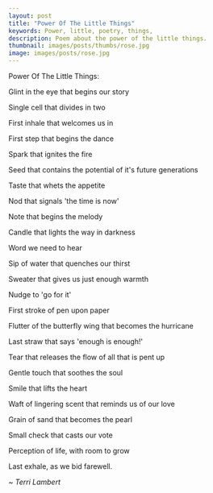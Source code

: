 ```yaml
---
layout: post
title: "Power Of The Little Things"
keywords: Power, little, poetry, things,
description: Poem about the power of the little things.
thumbnail: images/posts/thumbs/rose.jpg
image: images/posts/rose.jpg
---
```

Power Of The Little Things:

Glint in the eye that begins our story

Single cell that divides in two

First inhale that welcomes us in

First step that begins the dance

Spark that ignites the fire

Seed that contains the potential of it's future generations

Taste that whets the appetite

Nod that signals 'the time is now'

Note that begins the melody

Candle that lights the way in darkness

Word we need to hear

Sip of water that quenches our thirst

Sweater that gives us just enough warmth

Nudge to 'go for it'

First stroke of pen upon paper

Flutter of the butterfly wing that becomes the hurricane

Last straw that says 'enough is enough!'

Tear that releases the flow of all that is pent up

Gentle touch that soothes the soul

Smile that lifts the heart

Waft of lingering scent that reminds us of our love

Grain of sand that becomes the pearl

Small check that casts our vote

Perception of life, with room to grow

Last exhale, as we bid farewell.


*~ Terri Lambert*
